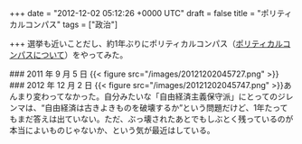 
+++
date = "2012-12-02 05:12:26 +0000 UTC"
draft = false
title = "ポリティカルコンパス"
tags = ["政治"]

+++
選挙も近いことだし、約1年ぶりにポリティカルコンパス（<a href="http://sakidatsumono.ifdef.jp/political-compass.html">ポリティカルコンパスについて</a>）をやってみた。

<div class="section">
    ### 2011 年 9 月 5 日
    {{< figure src="/images/20121202045727.png"  >}}

</div>
<div class="section">
    ### 2012 年 12 月 2 日
    {{< figure src="/images/20121202045747.png"  >}}あんまり変わってなかった。自分みたいな「自由経済主義保守派」にとってのジレンマは、“自由経済は古きよきものを破壊するか”という問題だけど、1年たってもまだ答えは出ていない。ただ、ぶっ壊されたあとでもしぶとく残っているのが本当によいものじゃないか、という気が最近はしている。

</div>

